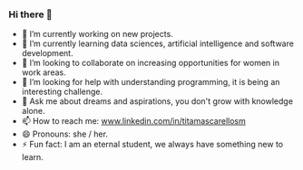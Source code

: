 ### Hi there 👋

- 🔭 I’m currently working on new projects.
- 🌱 I’m currently learning data sciences, artificial intelligence and software development.
- 👯 I’m looking to collaborate on increasing opportunities for women in work areas.
- 🤔 I’m looking for help with understanding programming, it is being an interesting challenge.
- 💬 Ask me about dreams and aspirations, you don't grow with knowledge alone.
- 📫 How to reach me: www.linkedin.com/in/titamascarellosm
- 😄 Pronouns: she / her.
- ⚡ Fun fact: I am an eternal student, we always have something new to learn.

